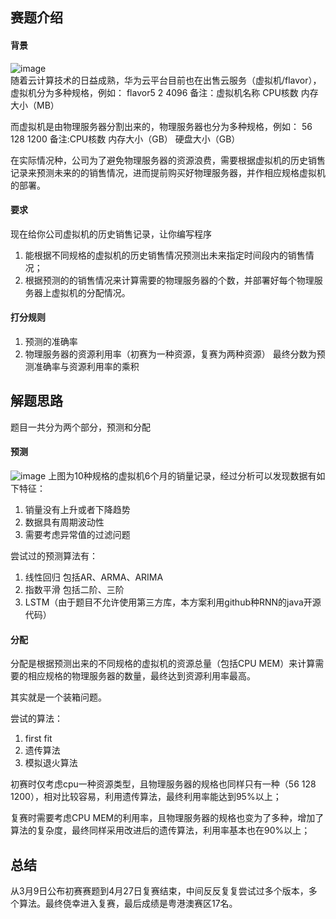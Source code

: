 ## 赛题介绍
#### 背景
![image](https://github.com/yezhibo/2018-Huawei-CodeCraft/raw/master/picture/赛题描述图1.jpg)  
  随着云计算技术的日益成熟，华为云平台目前也在出售云服务（虚拟机/flavor），虚拟机分为多种规格，例如： flavor5 2 4096 备注：虚拟机名称 CPU核数 内存大小（MB）

  而虚拟机是由物理服务器分割出来的，物理服务器也分为多种规格，例如： 56 128 1200  备注:CPU核数 内存大小（GB） 硬盘大小（GB）

  在实际情况种，公司为了避免物理服务器的资源浪费，需要根据虚拟机的历史销售记录来预测未来的的销售情况，进而提前购买好物理服务器，并作相应规格虚拟机的部署。

#### 要求
  现在给你公司虚拟机的历史销售记录，让你编写程序
  1.  能根据不同规格的虚拟机的历史销售情况预测出未来指定时间段内的销售情况；
  2.  根据预测的的销售情况来计算需要的物理服务器的个数，并部署好每个物理服务器上虚拟机的分配情况。
#### 打分规则
  1. 预测的准确率
  2. 物理服务器的资源利用率（初赛为一种资源，复赛为两种资源）
  最终分数为预测准确率与资源利用率的乘积

## 解题思路
  题目一共分为两个部分，预测和分配
#### 预测
![image](https://github.com/yezhibo/2018-Huawei-CodeCraft/raw/master/picture/历史数据趋势.jpg)
上图为10种规格的虚拟机6个月的销量记录，经过分析可以发现数据有如下特征：
1. 销量没有上升或者下降趋势
2. 数据具有周期波动性
3. 需要考虑异常值的过滤问题

尝试过的预测算法有：
1. 线性回归 包括AR、ARMA、ARIMA
2. 指数平滑 包括二阶、三阶
3. LSTM（由于题目不允许使用第三方库，本方案利用github种RNN的java开源代码）

#### 分配
分配是根据预测出来的不同规格的虚拟机的资源总量（包括CPU MEM）来计算需要的相应规格的物理服务器的数量，最终达到资源利用率最高。

其实就是一个装箱问题。

尝试的算法：
1. first fit
2. 遗传算法
3. 模拟退火算法

初赛时仅考虑cpu一种资源类型，且物理服务器的规格也同样只有一种（56 128 1200），相对比较容易，利用遗传算法，最终利用率能达到95%以上；

复赛时需要考虑CPU MEM的利用率，且物理服务器的规格也变为了多种，增加了算法的复杂度，最终同样采用改进后的遗传算法，利用率基本也在90%以上；


## 总结

从3月9日公布初赛赛题到4月27日复赛结束，中间反反复复尝试过多个版本，多个算法。最终侥幸进入复赛，最后成绩是粤港澳赛区17名。























































